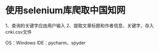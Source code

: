 # 使用selenium库爬取中国知网
1、查询的关键字应由用户输入
2、提取文章标题和作者信息、关键字，存入cnki.csv文件
<p>
OS：Windows
IDE：pycharm、spyder
